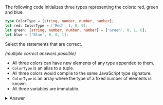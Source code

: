 The following code initializes three types representing the colors: red, green and blue.

``` typescript
type ColorType = [string, number, number, number];
let red: ColorType = ['Red', 1, 0, 0];
let green: [string, number, number, number] = ['Green', 0, 1, 0];
let blue = ['Blue', 0, 0, 1];
```

Select the statements that are correct.

_(multiple correct answers possible)_

- All three colors can have new elements of any type appended to them.
- `ColorType` is an alias to a tuple.
- All three colors would compile to the same JavaScript type signature.
- `ColorType` is an array where the type of a fixed number of elements is known.
- All three variables are immutable.

<details><summary>Answer</summary>

> - `ColorType` is an alias to a tuple.
> - All three colors would compile to the same JavaScript type signature.
> - `ColorType` is an array where the type of a fixed number of elements is known.

</details>
